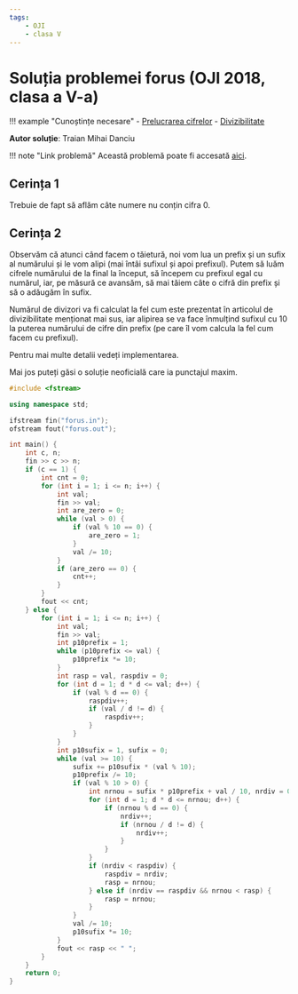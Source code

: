 ```yaml
---
tags:
    - OJI
    - clasa V
---
```


# Soluția problemei forus (OJI 2018, clasa a V-a)

!!! example "Cunoștințe necesare"
    - [Prelucrarea cifrelor](../../../../../usor/digits-manipulation.html)
    - [Divizibilitate](../../../../../usor/divisibility.html)

**Autor soluție**: Traian Mihai Danciu

!!! note "Link problemă"
    Această problemă poate fi accesată [aici](https://kilonova.ro/problems/399/). 

## Cerința 1

Trebuie de fapt să aflăm câte numere nu conțin cifra 0.

## Cerința 2

Observăm că atunci când facem o tăietură, noi vom lua un prefix și un sufix al numărului și le vom alipi (mai întâi sufixul și apoi prefixul). Putem să luăm cifrele numărului de la final la început, să începem cu prefixul egal cu numărul, iar, pe măsură ce avansăm, să mai tăiem câte o cifră din prefix și să o adăugăm în sufix.

Numărul de divizori va fi calculat la fel cum este prezentat în articolul de divizibilitate menționat mai sus, iar alipirea se va face înmulțind sufixul cu 10 la puterea numărului de cifre din prefix (pe care îl vom calcula la fel cum facem cu prefixul).

Pentru mai multe detalii vedeți implementarea.

Mai jos puteți găsi o soluție neoficială care ia punctajul maxim.

```cpp
#include <fstream>

using namespace std;

ifstream fin("forus.in");
ofstream fout("forus.out");

int main() {
    int c, n;
    fin >> c >> n;
    if (c == 1) {
        int cnt = 0;
        for (int i = 1; i <= n; i++) {
            int val;
            fin >> val;
            int are_zero = 0;
            while (val > 0) {
                if (val % 10 == 0) {
                    are_zero = 1;
                }
                val /= 10;
            }
            if (are_zero == 0) {
                cnt++;
            }
        }
        fout << cnt;
    } else {
        for (int i = 1; i <= n; i++) {
            int val;
            fin >> val;
            int p10prefix = 1;
            while (p10prefix <= val) {
                p10prefix *= 10;
            }
            int rasp = val, raspdiv = 0;
            for (int d = 1; d * d <= val; d++) {
                if (val % d == 0) {
                    raspdiv++;
                    if (val / d != d) {
                        raspdiv++;
                    }
                }
            }
            int p10sufix = 1, sufix = 0;
            while (val >= 10) {
                sufix += p10sufix * (val % 10);
                p10prefix /= 10;
                if (val % 10 > 0) {
                    int nrnou = sufix * p10prefix + val / 10, nrdiv = 0;
                    for (int d = 1; d * d <= nrnou; d++) {
                        if (nrnou % d == 0) {
                            nrdiv++;
                            if (nrnou / d != d) {
                                nrdiv++;
                            }
                        }
                    }
                    if (nrdiv < raspdiv) {
                        raspdiv = nrdiv;
                        rasp = nrnou;
                    } else if (nrdiv == raspdiv && nrnou < rasp) {
                        rasp = nrnou;
                    }
                }
                val /= 10;
                p10sufix *= 10;
            }
            fout << rasp << " ";
        }
    }
    return 0;
}
```